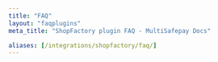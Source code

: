 ```yaml
---
title: "FAQ"
layout: "faqplugins"
meta_title: "ShopFactory plugin FAQ - MultiSafepay Docs"

aliases: [/integrations/shopfactory/faq/]
---
```

